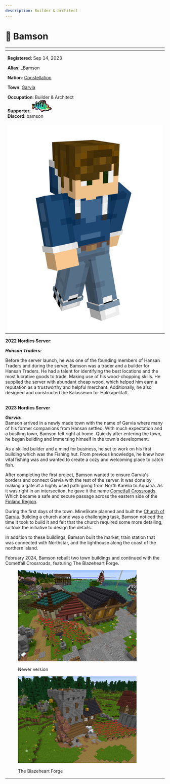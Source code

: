 ```yaml
---
description: Builder & architect
---
```


# 👤 Bamson

<table data-view="cards" data-full-width="false"><thead><tr><th></th></tr></thead><tbody><tr><td><p><strong>Registered:</strong> Sep 14, 2023</p><p><strong>Alias</strong>: _Bamson</p><p><strong>Nation</strong>: <a href="../nations/present-nations/constellation.md">Constellation</a></p><p><strong>Town</strong>: <a href="../towns/finland-region/province-of-garvia/garvia/">Garvia</a></p><p><strong>Occupation</strong>: Builder &#x26; Architect<br><strong>Supporter</strong>: <img src="../../../.gitbook/assets/image (1).png" alt="" data-size="line"><br><strong>Discord</strong>: bamson</p></td></tr><tr><td><img src="../../../.gitbook/assets/_Bamson-skin.png" alt="Bamson skin" data-size="original"></td></tr></tbody></table>

**2022 Nordics Server:**

_**Hansan Traders:**_

Before the server launch, he was one of the founding members of Hansan Traders and during the server, Bamson was a trader and a builder for Hansan Traders. He had a talent for identifying the best locations and the most lucrative goods to trade. Making use of his wood-chopping skills. He supplied the server with abundant cheap wood, which helped him earn a reputation as a trustworthy and helpful merchant. Additionally, he also designed and constructed the Kalasseum for Hakkapelitatt.

\
**2023 Nordics Server**

_**Garvia:**_\
Bamson arrived in a newly made town with the name of Garvia where many of his former companions from Hansan settled. With much expectation and a bustling town, Bamson felt right at home. Quickly after entering the town, he began building and immersing himself in the town's development.

As a skilled builder and a mind for business, he set to work on his first building which was the Fishing hut. From previous knowledge, he knew how vital fishing was and wanted to create a cozy and welcoming place to catch fish.

After completing the first project, Bamson wanted to ensure Garvia's borders and connect Garvia with the rest of the server. It was done by making a gate at a highly used path going from North Karelia to Aquaria. As it was right in an intersection, he gave it the name [Cometfall Crossroads](../towns/finland-region/province-of-garvia/garvia/cometfall-crossroads.md). Which became a safe and secure passage across the eastern side of the [Finland Region](../towns/finland-region/).

During the first days of the town. MineSkate planned and built the [Church of Garvia](../towns/finland-region/province-of-garvia/garvia/church-of-garvia.md). Building a church alone was a challenging task, Bamson noticed the time it took to build it and felt that the church required some more detailing, so took the initiative to design the details.

In addition to these buildings, Bamson built the market, train station that was connected with Northstar, and the lighthouse along the coast of the northern island.

February 2024, Bamson rebuilt two town buildings and continued with the Cometfall Crossroads, featuring The Blazeheart Forge.

<figure><img src="../../../.gitbook/assets/image (5).png" alt="" width="375"><figcaption><p>Newer version</p></figcaption></figure>

<figure><img src="../../../.gitbook/assets/image (1) (1).png" alt="" width="375"><figcaption><p>The Blazeheart Forge</p></figcaption></figure>

***
